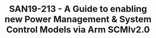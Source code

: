 ---
categories:
- san19
description: Continuing from Linaro Connect BKK19, where the Arm SCMI Roadmap was
  unveiled, we have released SCMI specification version 2.0 in July/August 2019. This
  version of the specification enables new usage models to cater to Power Management
  and System Control requirements in Mobile, Embedded and Automotive markets. <br
  /> <br /> Cost sensitive SoC designs may not opt for a stand-alone microcontroller
  for System Control. For such systems, SCMIv2.0 enables the System Control Firmware
  to be resident in the secure world. We shall go over the requirements to implement
  the kernel and firmware code for such systems to comply with SCMI.<br /> <br />
  SCMIv2.0 introduces the concept of Per-Agent Resource Isolation Domains. Many SoCs
  today implement multiple PE Clusters where each cluster runs a different OS instance.
  Such systems require the SoC resources to be partitioned dynamically among the various
  agents (we may model each such cluster to be a SCMI agent). SCMIv2.0 introduces
  new commands to achieve this. In our session, we shall talk about how this can be
  done using the new SCMIv2.0 commands, and the agent-id and transport requirements
  and semantics for such a model to work. We will also provide an overview how such
  a model might work for Virtualized Systems. The presentation will cover how newly
  introduced Power Domain pre-notifications can be used for co-operative Power Management
  according to user defined policies in such systems. <br /> <br /> SCMIv2.0 introduces
  FastChannels. We will provide an overview of its requirements and how FastChannels
  can be enabled for latency critical operations. We will also touch upon the Reset
  Management Protocol which can be used for device resets. Finally we will walk-through
  the features planned to be introduced in the next version of SCMI.<br />
image:
  featured: 'true'
  path: /assets/images/featured-images/san19/SAN19-213.png
session_attendee_num: '4'
session_id: SAN19-213
session_room: Sunset V (Session 1)
session_slot:
  end_time: '2019-09-24 12:50:00'
  start_time: '2019-09-24 12:00:00'
session_speakers:
- speaker_bio: Souvik is a Staff Software Engineer in the Architecture and Technology
    Group at Arm, where his primary areas of focus are System and Power Management
    software standards and specifications.
  speaker_company: ARM Limited
  speaker_image: /assets/images/speakers/san19/souvik-chakravarty.jpg
  speaker_location: Cambridge, UK
  speaker_name: Souvik Chakravarty
  speaker_position: Staff Software Engineer
  speaker_username: souvik.chakravarty
session_track: Power Management
tag: session
tags:
- Power Management
- ' Automotive'
- ' IoT and Embedded'
title: SAN19-213 - A Guide to enabling new Power Management & System Control Models
  via Arm SCMIv2.0
---